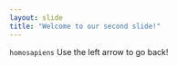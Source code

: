 ```yaml
---
layout: slide
title: "Welcome to our second slide!"
---
```

`homosapiens`
Use the left arrow to go back!
